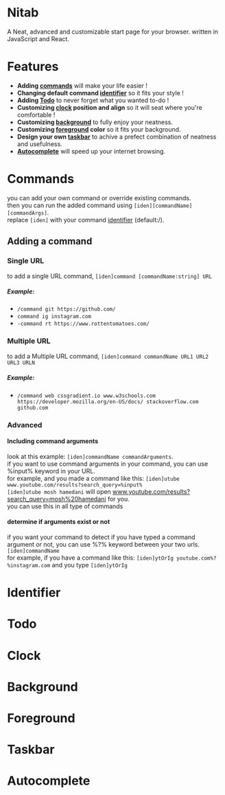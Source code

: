 # Nitab
A Neat, advanced and customizable start page for your browser. written in JavaScript and React.

# Features
- **Adding [commands](#commands)** will make your life easier !
- **Changing default command [identifier](#identifier)** so it fits your style !
- **Adding [Todo](#todo)** to never forget what you wanted to-do !
- **Customizing [clock](#clock) position and align** so it will seat where you're comfortable !
- **Customizing [background](#background)** to fully enjoy your neatness.
- **Customizing [foreground](#foreground) color** so it fits your background.
- **Design your own [taskbar](#taskbar)** to achive a prefect combination of neatness and usefulness.
- **[Autocomplete](#Autocomplete)** will speed up your internet browsing.


# Commands
you can add your own command or override existing commands.
<br/>
then you can run the added command using `[iden][commandName] [commandArgs]`.
<br/>
replace `[iden]` with your command [identifier](#identifier) (default:/).

## Adding a command
### Single URL
to add a single URL command, `[iden]command [commandName:string] URL`
##### Example: 
* `/command git https://github.com/`
* `command ig instagram.com`
* `-command rt https://www.rottentomatoes.com/`

### Multiple URL
to add a Multiple URL command, `[iden]command commandName URL1 URL2 URL3 URLN`
##### Example: 
* `/command web cssgradient.io www.w3schools.com https://developer.mozilla.org/en-US/docs/ stackoverflow.com github.com`

### Advanced
#### Including command arguments
look at this example: `[iden]commandName commandArguments`.
<br/>
if you want to use command arguments in your command, you can use %input% keyword in your URL.
<br/>
for example, and you made a command like this: `[iden]utube www.youtube.com/results?search_query=%input%`
<br/>
`[iden]utube mosh hamedani` will open www.youtube.com/results?search_query=mosh%20hamedani for you.
<br/>
you can use this in all type of commands

#### determine if arguments exist or not
if you want your command to detect if you have typed a command argument or not, you can use %?% keyword between your two urls.
<br/>
`[iden]commandName `
<br/>
for example, if you have a command like this: `[iden]ytOrIg youtube.com%?%instagram.com` and you type `[iden]ytOrIg` 


# Identifier
# Todo
# Clock
# Background
# Foreground
# Taskbar 
# Autocomplete
